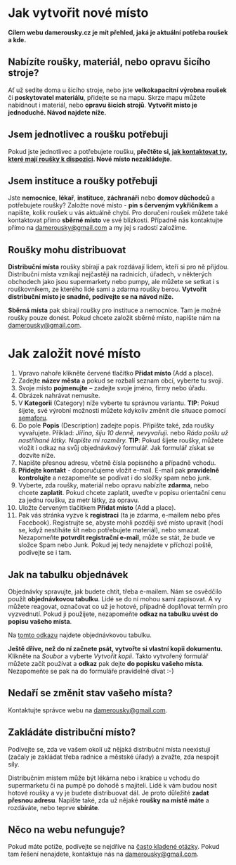 # Jak vytvořit nové místo
**Cílem webu damerousky.cz je mít přehled, jaká je aktuální potřeba roušek a kde.**

## Nabízíte roušky, materiál, nebo opravu šicího stroje?
Ať už sedíte doma u šicího stroje, nebo jste  **velkokapacitní výrobna roušek** či **poskytovatel materiálu**, přidejte se na mapu. Skrze mapu můžete nabídnout i materiál, nebo **opravu šicích strojů**.
**Vytvořit místo je jednoduché. Návod najdete níže.**

## Jsem jednotlivec a roušku potřebuji
Pokud jste jednotlivec a potřebujete roušku, **přečtěte si, [jak kontaktovat ty, které mají roušky k dispozici](/ziskat-rousku). Nové místo nezakládejte.**

## Jsem instituce a roušky potřebuji
Jste **nemocnice**, **lékař**, **instituce**, **záchranáři** nebo **domov důchodců** a potřebujete roušky?
Založte nové místo - **pin s červeným vykřičníkem** a  napište, kolik roušek u vás aktuálně chybí.
Pro doručení roušek můžete také kontaktovat přímo **sběrné místo** ve své blízkosti.
Případně nás kontaktujte přímo na [damerousky@gmail.com](mailto:damerousky@gmail.com) a my jej s radostí založíme.

## Roušky mohu distribuovat
**Distribuční místa** roušky sbírají a pak rozdávají lidem, kteří si pro ně přijdou. Distribuční místa vznikají nejčastěji na radnicích, úřadech, v některých obchodech jako jsou supermarkety nebo pumpy, ale můžete se setkat i s rouškovníkem, ze kterého lidé sami a zdarma roušky berou.
**Vytvořit distribuční místo je snadné, podívejte se na návod níže.**

**Sběrná místa** pak sbírají roušky pro instituce a nemocnice. Tam je možné roušky pouze donést. Pokud chcete založit sběrné místo, napište nám na [damerousky@gmail.com](mailto:damerousky@gmail.com).

# Jak založit nové místo
1. Vpravo nahoře klikněte červené tlačítko **Přidat místo** (Add a place).
2. Zadejte **název města** a pokud se rozbalí seznam obcí, vyberte tu svoji.
3. Svoje místo **pojmenujte** – zadejte svoje jméno, firmy nebo úřadu.
4. Obrázek nahrávat nemusíte.
5. V **Kategorii** (Category) níže vyberte tu správnou variantu.
**TIP**: Pokud šijete, své výrobní možnosti můžete kdykoliv změnit dle situace pomocí [semaforu](/semafor).
6. Do pole **Popis** (Description) zadejte popis. Připište také, zda roušky vyvařujete.
Příklad: *Jiřina, šiju 10 denně, nevyvařuji.* nebo *Ráda pošlu už nastříhané látky. Napište mi rozměry.*
**TIP**: Pokud šijete roušky, můžete vložit i odkaz na svůj objednávkový formulář. Jak formulář získat se dozvíte níže.
7. Napište přesnou adresu, včetně čísla popisného a případně vchodu.
8. **Přidejte kontakt** - doporučujeme vložit e-mail. E-mail pak **pravidelně kontrolujte** a nezapomeňte se podívat i do složky spam nebo junk.
9. Vyberte, zda roušky, materiál nebo opravu nabízíte **zdarma**, nebo chcete **zaplatit**. Pokud chcete zaplatit, uveďte v popisu
 orientační cenu za jednu roušku, za metr látky, za opravu.
10. Uložte červeným tlačitkem **Přidat místo** (Add a place).
11. Pak vás stránka vyzve k **registraci** (ta je zdarma, e-mailem nebo přes Facebook). Registrujte se, abyste mohli později své místo
 upravit (hodí se, když nestíháte šít nebo potřebujete materiál), nebo smazat. Nezapomeňte **potvrdit registrační e-mail**, může se stát, že bude ve složce Spam nebo Junk. Pokud jej tedy nenajdete v příchozí poště, podívejte se i tam.

## Jak na tabulku objednávek
Objednávky spravujte, jak budete chtít, třeba e-mailem. Nám se osvědčilo použít **objednávkovou tabulku**. Lidé se do ní mohou sami
zapisovat. A vy můžete reagovat, označovat co už je hotové, případně doplňovat termín pro vyzvednutí. Pokud ji použijete, nezapomeňte **odkaz na tabulku uvést do popisu vašeho místa**.

Na [tomto odkazu](https://docs.google.com/spreadsheets/d/1w6YsVZd8Xq7XFZ6a11Xe2Tyk1199KwZUCfrZaCpDdN8/edit#gid=0) najdete
objednávkovou tabulku.

**Ještě dříve, než do ní začnete psát, vytvořte si vlastní kopii dokumentu.** Klikněte na *Soubor* a vyberte *Vytvořit kopii*.
Takto vytvořený formulář můžete začít používat a **odkaz** pak dejte **do popisku vašeho místa**. Nezapomeňte se pak na do formuláře pravidelně dívat :-)

## Nedaří se změnit stav vašeho místa?
Kontaktujte správce webu na [damerousky@gmail.com](mailto:damerousky@gmail.com).

## Zakládáte distribuční místo?
Podívejte se, zda ve vašem okolí už nějaká distribuční místa neexistují (začaly je zakládat třeba radnice a městské úřady)
a zvažte, zda nespojit síly.

Distribučním místem může být lékárna nebo i krabice u vchodu do supermarketu či na pumpě po dohodě s majiteli. Lidé k vám budou
nosit hotové roušky a vy je budete distribuovat dál. Je proto důležité **zadat přesnou adresu**. Napište také, zda už nějaké
**roušky na místě máte** a rozdáváte, nebo teprve **sbíráte**.

## Něco na webu nefunguje?
Pokud máte potíže, podívejte se nejdříve na [často kladené otázky](/faq).
Pokud tam řešení nenajdete, kontaktuje nás na [damerousky@gmail.com](mailto:damerousky@gmail.com).
